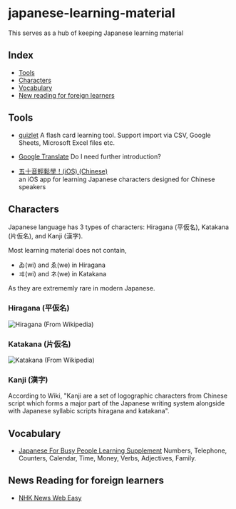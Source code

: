 # japanese-learning-material

This serves as a hub of keeping Japanese learning material

## Index 
- [Tools](#Tools)
- [Characters](#Characters)
- [Vocabulary](#Vocabulary)
- [New reading for foreign learners](#New-reading-for-foreign-learners)


## Tools 
- [quizlet](https://quizlet.com)
A flash card learning tool. Support import via CSV, Google Sheets, Microsoft Excel files etc. 

- [Google Translate](https://translate.google.com) 
Do I need further introduction? 

- [五十音輕鬆學！(iOS) (Chinese)](https://apps.apple.com/hk/app/%E4%BA%94%E5%8D%81%E9%9F%B3%E8%BC%95%E9%AC%86%E5%AD%B8/id953946449)\
an iOS app for learning Japanese characters designed for Chinese speakers

## Characters
Japanese language has 3 types of characters: Hiragana (平仮名), Katakana (片仮名), and Kanji (漢字). 

Most learning material does not contain,  

- ゐ(wi) and ゑ(we) in Hiragana 
- ヰ(wi) and ネ(we) in Katakana 

As they are extrememly rare in modern Japanese. 


### Hiragana (平仮名)
![Hiragana (From Wikipedia)](https://upload.wikimedia.org/wikipedia/commons/thumb/2/28/Table_hiragana.svg/1152px-Table_hiragana.svg.png)

### Katakana (片仮名)
![Katakana (From Wikipedia)](https://upload.wikimedia.org/wikipedia/commons/thumb/0/0d/Table_katakana.svg/1152px-Table_katakana.svg.png)

### Kanji (漢字)
According to Wiki, "Kanji are a set of logographic characters from Chinese script which forms a major part of the Japanese writing system alongside with Japanese syllabic scripts hiragana and katakana".

## Vocabulary 
- [Japanese For Busy People Learning Supplement](https://www.ajalt.org/sfyj/)
Numbers, Telephone, Counters, Calendar, Time, Money, Verbs, Adjectives, Family. 

## News Reading for foreign learners
- [NHK News Web Easy](https://www3.nhk.or.jp/news/easy/)
